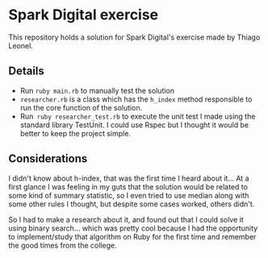 # Spark Digital exercise

This repository holds a solution for Spark Digital's exercise made by Thiago Leonel.

## Details

- Run `ruby main.rb` to manually test the solution
- `researcher.rb` is a class which has the `h_index` method responsible to run the core function of the solution.
- Run` ruby researcher_test.rb` to execute the unit test I made using the standard library TestUnit. I could use Rspec but I thought it would be better to keep the project simple.


## Considerations
I didn't know about h-index, that was the first time I heard about it... At a first glance I was feeling in my guts that the solution would be related to some kind of summary statistic, so I even tried to use median along with some other rules I thought, but despite some cases worked, others didn't.

So I had to make a research about it, and found out that I could solve it using binary search... which was pretty cool because I had the opportunity to implement/study that algorithm on Ruby for the first time and remember the good times from the college.
